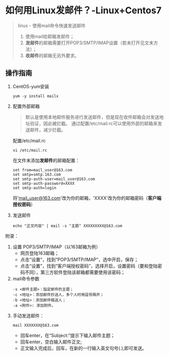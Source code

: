 # 如何用Linux发邮件？-Linux+Centos7

> linux - 使用mail命令快速发送邮件
> 1. 使用mail给邮箱发邮件；
> 2. **发邮件**的邮箱需要打开POP3/SMTP/IMAP设置（若未打开见文末方法）；
> 3. **收邮件**的邮箱无另外要求。

## 操作指南
1. CentOS-yum安装
    ```shell
    yum -y install mailx
    ```
2. 配置外部邮箱
    > 默认是使用本地邮件服务进行发送邮件，但是现在收件邮箱会对发送地址验证，因此被拦截。
    > 通过配置/etc/mail.rc可以使用外部的邮箱来发送邮件，减少拦截。  

    配置/etc/mail.rc
    ```shell
    vi /etc/mail.rc
    ```
    在文件末添加**发邮件**的邮箱配置：
    ```shell
    set from=mail_user@163.com
    set smtp=smtp.163.com
    set smtp-auth-user=mail_user@163.com
    set smtp-auth-password=XXXX
    set smtp-auth=login
    ```
    将'mail_user@163.com'改为你的邮箱，'XXXX'改为你的邮箱密码（**客户端授权密码**）
3. 发送邮件  
    ```shell
    echo "正文内容" | mail -s "主题" XXXXXXXXX@163.com
    ```
    
附录：
1. 设置 POP3/SMTP/IMAP（以163邮箱为例）
    + 网页登陆163邮箱；
    + 点击“设置”，找到“POP3/SMTP/IMAP”，选中开启，保存；
    + 点击“设置”，找到“客户端授权密码”，选择开启，设置密码（要和登陆密码不同），第三方软件登陆该邮箱都需要使用该密码；
2. mail命令参数
    ```shell
    -s <邮件主题>：指定邮件的主题；
    -c <地址>：添加邮件抄送人，多个人时用逗号隔开；
    -b <地址>：添加邮件暗送人；
    -a <附件>: 添加附件。
    ```
3. 手动发送邮件：
    ```shell
    mail XXXXXXX@163.com
    ```
    + 回车enter，在“Subject:”提示下输入邮件主题； 
    + 回车enter，空白输入邮件正文;
    + 正文输入完成后，回车，在新的一行输入英文句号(.),即可发送。

    